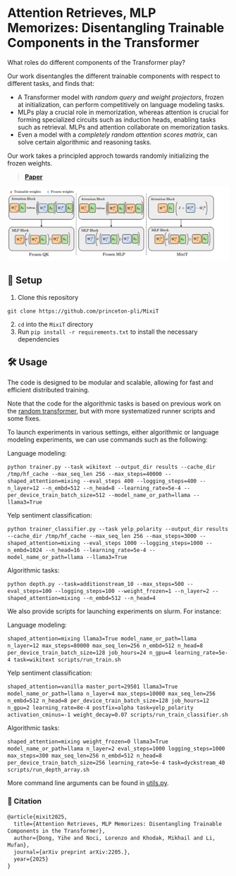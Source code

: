 # Attention Retrieves, MLP Memorizes: Disentangling Trainable Components in the Transformer

What roles do different components of the Transformer play?

Our work disentangles the different trainable components with respect to different tasks, and finds that:
* A Transformer model with *random query and weight projectors*, frozen at initialization, can perform competitively on language modeling tasks. 
* MLPs play a crucial role in memorization, whereas attention is crucial for forming specialized circuits such as induction heads, enabling tasks such as retrieval. MLPs and attention collaborate on memorization tasks.
* Even a model with a *completely random attention scores matrix*, can solve certain algorithmic and reasoning tasks.

Our work takes a principled approch towards randomly initializing the frozen weights.
    
> **[Paper](arxiv.org/)**

![Architecture overview](models_diagram.svg)
    
## 🚀 Setup

1. Clone this repository
```
git clone https://github.com/princeton-pli/MixiT
```
2. `cd` into the `MixiT` directory
3. Run `pip install -r requirements.txt` to install the necessary dependencies

## 🛠️ Usage
    
The code is designed to be modular and scalable, allowing for fast and efficient distributed training.

Note that the code for the algorithmic tasks is based on previous work on the [random transformer](https://github.com/fjzzq2002/random_transformers/tree/main), but with more systematized runner scripts and some fixes.


To launch experiments in various settings, either algorithmic or language modeling experiments, we can use commands such as the following:
    
Language modeling:
```
python trainer.py --task wikitext --output_dir results --cache_dir /tmp/hf_cache --max_seq_len 256 --max_steps=40000 --shaped_attention=mixing --eval_steps 400 --logging_steps=400 --n_layer=12 --n_embd=512 --n_head=8 --learning_rate=5e-4 --per_device_train_batch_size=512 --model_name_or_path=llama --llama3=True
```

Yelp sentiment classification:
```
python trainer_classifier.py --task yelp_polarity --output_dir results --cache_dir /tmp/hf_cache --max_seq_len 256 --max_steps=3000 --shaped_attention=mixing --eval_steps 1000 --logging_steps=1000 --n_embd=1024 --n_head=16 --learning_rate=5e-4 --model_name_or_path=llama --llama3=True
```

Algorithmic tasks:
```
python depth.py --task=additionstream_10 --max_steps=500 --eval_steps=100 --logging_steps=100 --weight_frozen=1 --n_layer=2 --shaped_attention=mixing --n_embd=512 --n_head=4
```
    
We also provide scripts for launching experiments on slurm. For instance:

Language modeling:    
```
shaped_attention=mixing llama3=True model_name_or_path=llama n_layer=12 max_steps=80000 max_seq_len=256 n_embd=512 n_head=8 per_device_train_batch_size=128 job_hours=24 n_gpu=4 learning_rate=5e-4 task=wikitext scripts/run_train.sh
```

Yelp sentiment classification:
```
shaped_attention=vanilla master_port=29501 llama3=True model_name_or_path=llama n_layer=4 max_steps=10000 max_seq_len=256 n_embd=512 n_head=8 per_device_train_batch_size=128 job_hours=12 n_gpu=2 learning_rate=8e-4 postfix=alpha task=yelp_polarity activation_cminus=-1 weight_decay=0.07 scripts/run_train_classifier.sh
```

Algorithmic tasks:
```
shaped_attention=mixing weight_frozen=0 llama3=True model_name_or_path=llama n_layer=2 eval_steps=1000 logging_steps=1000 max_steps=300 max_seq_len=256 n_embd=512 n_head=8 per_device_train_batch_size=256 learning_rate=5e-4 task=dyckstream_40 scripts/run_depth_array.sh
```
    
More command line arguments can be found in [utils.py](utils.py).

### 👋 Citation
```
@article{mixit2025,
  title={Attention Retrieves, MLP Memorizes: Disentangling Trainable Components in the Transformer},
  author={Dong, Yihe and Noci, Lorenzo and Khodak, Mikhail and Li, Mufan},
  journal={arXiv preprint arXiv:2205.},
  year={2025}
}
```
